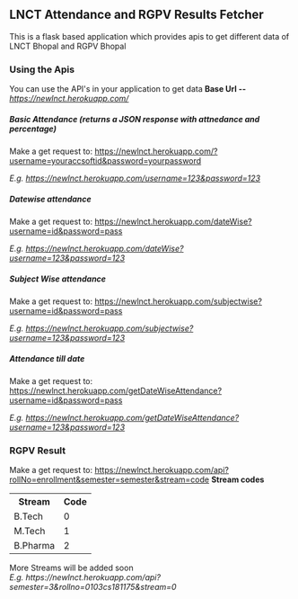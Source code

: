 
<h2>LNCT Attendance and RGPV Results Fetcher  </h2>

This is a flask based application which provides apis to get different data of LNCT Bhopal and RGPV Bhopal

### Using the Apis
You can use the API's in your application to get data
<b>Base Url -- </b><i> https://newlnct.herokuapp.com/</i>
##### Basic Attendance (returns a JSON response with attnedance and percentage)
Make a get request to: 
https://newlnct.herokuapp.com/?username=youraccsoftid&password=yourpassword

<i>E.g. https://newlnct.herokuapp.com/username=123&password=123</i>
##### Datewise attendance 
Make a get request to: 
https://newlnct.herokuapp.com/dateWise?username=id&password=pass

<i>E.g. https://newlnct.herokuapp.com/dateWise?username=123&password=123</i>
##### Subject Wise attendance 
Make a get request to: 
https://newlnct.herokuapp.com/subjectwise?username=id&password=pass

<i>E.g. https://newlnct.herokuapp.com/subjectwise?username=123&password=123</i>
##### Attendance till date
Make a get request to: 
https://newlnct.herokuapp.com/getDateWiseAttendance?username=id&password=pass

<i>E.g. https://newlnct.herokuapp.com/getDateWiseAttendance?username=123&password=123</i>

### RGPV Result
Make a get request to: 
https://newlnct.herokuapp.com/api?rollNo=enrollment&semester=semester&stream=code
<b>Stream codes </b>
<table style="width:100%">  
<tr>  
<th>Stream</th>  
<th>Code</th>  
</tr>  
<tr>  
<td>B.Tech</td>  
<td>0</td>  
</tr>  
<tr>  
<td>M.Tech</td>  
<td>1</td>  
</tr>  
<tr>  
<td>B.Pharma</td>  
<td>2</td>  
</tr>  
</table>
More Streams will be added soon<br>
<i>E.g. https://newlnct.herokuapp.com/api?semester=3&rollno=0103cs181175&stream=0</i>
